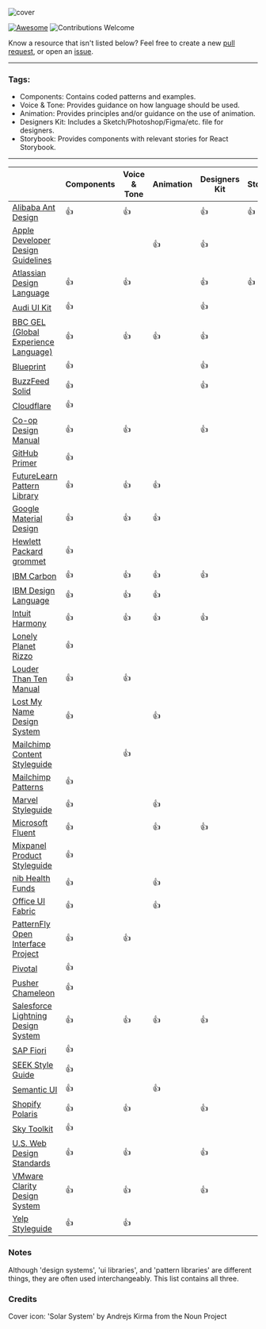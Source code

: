 ![cover](/cover.png)

[![Awesome](https://cdn.rawgit.com/sindresorhus/awesome/d7305f38d29fed78fa85652e3a63e154dd8e8829/media/badge.svg)](https://github.com/sindresorhus/awesome)
![Contributions Welcome](https://img.shields.io/badge/Contributions-welcome-blue.svg)

Know a resource that isn't listed below? Feel free to create a new [pull request](https://github.com/alexpate/awesome-design-systems/pulls), or open an [issue](https://github.com/alexpate/awesome-design-systems/issues/new).

- - -
### Tags:
- Components: Contains coded patterns and examples.
- Voice & Tone: Provides guidance on how language should be used.
- Animation: Provides principles and/or guidance on the use of animation.
- Designers Kit: Includes a Sketch/Photoshop/Figma/etc. file for designers.
- Storybook: Provides components with relevant stories for React Storybook.
- - -

|    | Components | Voice & Tone | Animation | Designers Kit | Storybook |
| ----- | ---------- | --------- | ------------ | ------ | --------- |
| [Alibaba Ant Design](https://ant.design) | 👍 | 👍 |  | 👍 | 👍 |
| [Apple Developer Design Guidelines](https://developer.apple.com/design/) |  |  | 👍 | 👍 |  |
| [Atlassian Design Language](https://atlassian.design) | 👍 | 👍 |  | 👍 | 👍 |
| [Audi UI Kit](http://www.audi.com/ci/en/guides/user-interface/introduction.html) | 👍 |  |  | 👍 |  |
| [BBC GEL (Global Experience Language)](http://www.bbc.co.uk/gel) | 👍 | 👍 | 👍 | 👍 |  |
| [Blueprint](http://blueprintjs.com/) | 👍 |  |  | 👍 |  |
| [BuzzFeed Solid](http://solid.buzzfeed.com/) | 👍 |  |  | 👍 |  |
| [Cloudflare](https://cloudflare.github.io/cf-ui/) | 👍 |  |  |  |  |
| [Co-op Design Manual](https://coop-design-manual.herokuapp.com/) | 👍 | 👍 |  | 👍 |  |
| [GitHub Primer](http://primercss.io/) | 👍 |  |  |  |  | 
[FutureLearn Pattern Library](https://www.futurelearn.com/pattern-library) | 👍 | 👍 | 👍 |  |  |
| [Google Material Design](https://material.io/) | 👍 | 👍 | 👍 |  |  |
| [Hewlett Packard grommet](https://grommet.github.io) | 👍 |  |  |  |  |
| [IBM Carbon](http://carbondesignsystem.com/) | 👍 | 👍 | 👍 | 👍 |  |
| [IBM Design Language](https://www.ibm.com/design/language/) | 👍 | 👍 | 👍 |  |  |
| [Intuit Harmony](http://harmony.intuit.com/) | 👍 | 👍 | 👍 | 👍 |  |
| [Lonely Planet Rizzo](http://rizzo.lonelyplanet.com/) | 👍 |  |  |  |  |
| [Louder Than Ten Manual](http://manual.louderthanten.com/) | 👍 | 👍 |  |  |  |
| [Lost My Name Design System](http://design-system.lostmy.name/) | 👍 |  | 👍 |  |  |
| [Mailchimp Content Styleguide](http://styleguide.mailchimp.com/) |  | 👍 |  |  |  |
| [Mailchimp Patterns](http://ux.mailchimp.com/patterns) | 👍 |  |  |  |  |
| [Marvel Styleguide](https://marvelapp.com/styleguide) | 👍 |  | 👍 |  |  |
| [Microsoft Fluent](http://fluent.microsoft.com/) | 👍 |  | 👍 | 👍 |  |
| [Mixpanel Product Styleguide](http://mixpanel.github.io/mixpanel-common/examples/style-guide-new) | 👍 |  |  |  |  |
| [nib Health Funds](https://design.nib.com.au/) | 👍 |  | 👍 |  |  |
| [Office UI Fabric](https://dev.office.com/fabric) | 👍 |  | 👍 |  |  |
| [PatternFly Open Interface Project](https://www.patternfly.org/) | 👍 | 👍 |  |  |  |
| [Pivotal](http://styleguide.pivotal.io/) | 👍 |  |  |  |  |
| [Pusher Chameleon](http://pusher.github.io/chameleon/) | 👍 |  |  |  |  |
| [Salesforce Lightning Design System](https://www.lightningdesignsystem.com) | 👍 | 👍 | 👍 | 👍 |  |
| [SAP Fiori](https://experience.sap.com/fiori-design/) | 👍 |  |  |  |  |
| [SEEK Style Guide](https://seek-oss.github.io/seek-style-guide/) | 👍 |  |  |  |  |
[Semantic UI](https://semantic-ui.com/) | 👍 |  | 👍 |  |  |
| [Shopify Polaris](https://polaris.shopify.com) | 👍 | 👍 |  | 👍 |  |
| [Sky Toolkit](https://www.sky.com/toolkit) | 👍 |  |  |  |  |
| [U.S. Web Design Standards](https://standards.usa.gov/) | 👍 | 👍 |  | 👍 |  |
| [VMware Clarity Design System](https://vmware.github.io/clarity/) | 👍 | 👍 |  | 👍 |  |
| [Yelp Styleguide](http://yelp.com/styleguide) | 👍 | 👍 |  |  |  |


### Notes
Although 'design systems', 'ui libraries', and 'pattern libraries' are different things, they are often used interchangeably. This list contains all three.

### Credits
Cover icon: 'Solar System' by Andrejs Kirma from the Noun Project
